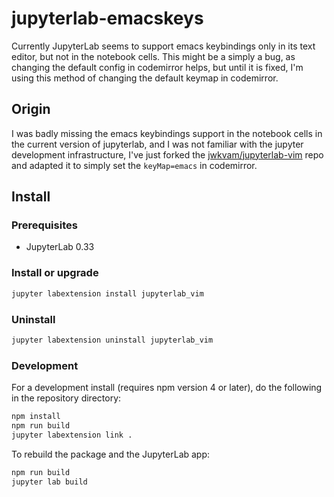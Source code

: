# jupyterlab-emacskeys

Currently JupyterLab seems to support emacs keybindings only in its text editor,
but not in the notebook cells. This might be a simply a bug, as changing the
default config in codemirror helps, but until it is fixed, I'm using this
method of changing the default keymap in codemirror.

## Origin

I was badly missing the emacs keybindings support in the notebook cells
in the current version of jupyterlab, and I was not familiar with
the jupyter development infrastructure, I've just forked the [jwkvam/jupyterlab-vim](https://github.com/jwkvam/jupyterlab-vim) repo and adapted it to simply set the `keyMap=emacs` in codemirror.



## Install
### Prerequisites

* JupyterLab 0.33

### Install or upgrade

```bash
jupyter labextension install jupyterlab_vim
```

### Uninstall

```bash
jupyter labextension uninstall jupyterlab_vim
```

### Development

For a development install (requires npm version 4 or later), do the following in the repository directory:

```bash
npm install
npm run build
jupyter labextension link .
```

To rebuild the package and the JupyterLab app:

```bash
npm run build
jupyter lab build
```
